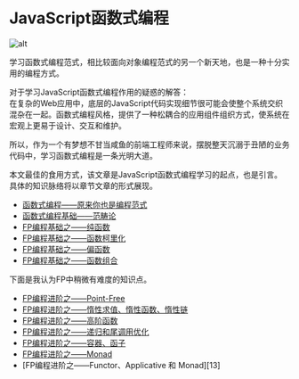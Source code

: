 # JavaScript函数式编程

 ![alt](./article/img/JavaScript--FP.svg)

学习函数式编程范式，相比较面向对象编程范式的另一个新天地，也是一种十分实用的编程方式。

对于学习JavaScript函数式编程作用的疑惑的解答：  
在复杂的Web应用中，底层的JavaScript代码实现细节很可能会使整个系统交织混杂在一起。函数式编程风格，提供了一种松耦合的应用组件组织方式，使系统在宏观上更易于设计、交互和维护。

所以，作为一个有梦想不甘当咸鱼的前端工程师来说，摆脱整天沉溺于丑陋的业务代码中，学习函数式编程是一条光明大道。

本文最佳的食用方式，该文章是JavaScript函数式编程学习的起点，也是引言。具体的知识脉络将以章节文章的形式展现。

* [函数式编程——原来你也是编程范式][1]  
* [函数式编程基础——范畴论][2]  
* [FP编程基础之——纯函数][3]  
* [FP编程基础之——函数柯里化][4]  
* [FP编程基础之——偏函数][5]  
* [FP编程基础之——函数组合][6]  

下面是我认为FP中稍微有难度的知识点。

* [FP编程进阶之——Point-Free][7]  
* [FP编程进阶之——惰性求值、惰性函数、惰性链][8]  
* [FP编程进阶之——高阶函数][9]  
* [FP编程进阶之——递归和尾调用优化][10]  
* [FP编程进阶之——容器、函子][11]  
* [FP编程进阶之——Monad][12]  
* [FP编程进阶之——Functor、Applicative 和 Monad][13]  

[1]: https://github.com/Martin-Shao/yideng-note
[2]: https://github.com/Martin-Shao/yideng-note/blob/master/functional-programming/article/2019-1-18.md
[3]: https://github.com/Martin-Shao/yideng-note
[4]: https://github.com/Martin-Shao/yideng-note
[5]: https://github.com/Martin-Shao/yideng-note
[6]: https://github.com/Martin-Shao/yideng-note
[7]: https://github.com/Martin-Shao/yideng-note/blob/master/functional-programming/article/2019-1-19.md
[8]: https://github.com/Martin-Shao/yideng-note
[9]: https://github.com/Martin-Shao/yideng-note
[10]: https://github.com/Martin-Shao/yideng-note
[11]: https://github.com/Martin-Shao/yideng-note
[12]: https://github.com/Martin-Shao/yideng-note
